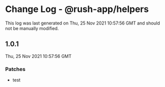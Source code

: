 # Change Log - @rush-app/helpers

This log was last generated on Thu, 25 Nov 2021 10:57:56 GMT and should not be manually modified.

## 1.0.1
Thu, 25 Nov 2021 10:57:56 GMT

### Patches

- test

